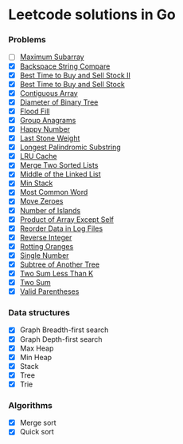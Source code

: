# Leetcode solutions in Go

### Problems

- [ ] [Maximum Subarray](https://leetcode.com/problems/maximum-subarray/)
- [x] [Backspace String Compare](https://leetcode.com/problems/backspace-string-compare/)
- [x] [Best Time to Buy and Sell Stock II](https://leetcode.com/problems/best-time-to-buy-and-sell-stock-ii/)
- [x] [Best Time to Buy and Sell Stock](https://leetcode.com/problems/best-time-to-buy-and-sell-stock/)
- [x] [Contiguous Array](https://leetcode.com/problems/contiguous-array/)
- [x] [Diameter of Binary Tree](https://leetcode.com/problems/diameter-of-binary-tree/)
- [x] [Flood Fill](https://leetcode.com/problems/flood-fill/)
- [x] [Group Anagrams](https://leetcode.com/problems/group-anagrams/)
- [x] [Happy Number](https://leetcode.com/problems/happy-number/)
- [x] [Last Stone Weight](https://leetcode.com/problems/last-stone-weight/)
- [x] [Longest Palindromic Substring](https://leetcode.com/problems/longest-palindromic-substring/)
- [x] [LRU Cache](https://leetcode.com/problems/lru-cache/)
- [x] [Merge Two Sorted Lists](https://leetcode.com/problems/merge-two-sorted-lists/)
- [x] [Middle of the Linked List](https://leetcode.com/problems/middle-of-the-linked-list/)
- [x] [Min Stack](https://leetcode.com/problems/min-stack/)
- [x] [Most Common Word](https://leetcode.com/problems/most-common-word/)
- [x] [Move Zeroes](https://leetcode.com/problems/move-zeroes/)
- [x] [Number of Islands](https://leetcode.com/problems/number-of-islands/)
- [x] [Product of Array Except Self](https://leetcode.com/problems/product-of-array-except-self/)
- [x] [Reorder Data in Log Files](https://leetcode.com/problems/reorder-data-in-log-files)
- [x] [Reverse Integer](https://leetcode.com/problems/reverse-integer/)
- [x] [Rotting Oranges](https://leetcode.com/problems/rotting-oranges)
- [x] [Single Number](https://leetcode.com/problems/single-number/)
- [x] [Subtree of Another Tree](https://leetcode.com/problems/subtree-of-another-tree)
- [x] [Two Sum Less Than K](https://leetcode.com/problems/two-sum-less-than-k/)
- [x] [Two Sum](https://leetcode.com/problems/two-sum/)
- [x] [Valid Parentheses](https://leetcode.com/problems/valid-parentheses/)

### Data structures

- [x] Graph Breadth-first search
- [x] Graph Depth-first search
- [x] Max Heap
- [x] Min Heap
- [x] Stack
- [x] Tree
- [x] Trie

### Algorithms

- [x] Merge sort
- [x] Quick sort
